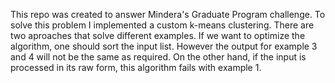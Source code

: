 This repo was created to answer Mindera's Graduate Program challenge.
To solve this problem I implemented a custom k-means clustering.
There are two aproaches that solve different examples. If we want to optimize the algorithm, one should sort the input list. However the output for example 3 and 4 will not be the same as required. On the other hand, if the input is processed in its raw form, this algorithm fails with example 1.